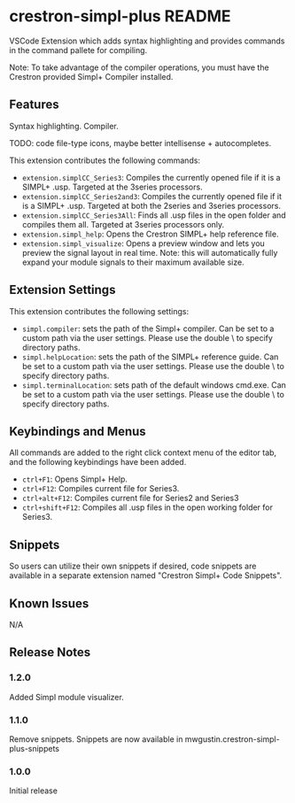 # crestron-simpl-plus README

VSCode Extension which adds syntax highlighting and provides commands in the command pallete for compiling.

Note: To take advantage of the compiler operations, you must have the Crestron provided Simpl+ Compiler installed.

## Features

Syntax highlighting. Compiler.

TODO: code file-type icons, maybe better intellisense + autocompletes.

This extension contributes the following commands:

* `extension.simplCC_Series3`: Compiles the currently opened file if it is a SIMPL+ .usp. Targeted at the 3series processors.
* `extension.simplCC_Series2and3`: Compiles the currently opened file if it is a SIMPL+ .usp. Targeted at both the 2series and 3series processors.
* `extension.simplCC_Series3All`: Finds all .usp files in the open folder and compiles them all. Targeted at 3series processors only.
* `extension.simpl_help`: Opens the Crestron SIMPL+ help reference file.
* `extension.simpl_visualize`: Opens a preview window and lets you preview the signal layout in real time. Note: this will automatically fully expand your module signals to their maximum available size.

## Extension Settings

This extension contributes the following settings:

* `simpl.compiler`: sets the path of the Simpl+ compiler. Can be set to a custom path via the user settings. Please use the double \ to specify directory paths.
* `simpl.helpLocation`: sets the path of the SIMPL+ reference guide. Can be set to a custom path via the user settings. Please use the double \ to specify directory paths.
* `simpl.terminalLocation`: sets path of the default windows cmd.exe. Can be set to a custom path via the user settings. Please use the double \ to specify directory paths. 

## Keybindings and Menus

All commands are added to the right click context menu of the editor tab, and the following keybindings have been added.

* `ctrl+F1`: Opens Simpl+ Help.
* `ctrl+F12`: Compiles current file for Series3.
* `ctrl+alt+F12`: Compiles current file for Series2 and Series3
* `ctrl+shift+F12`: Compiles all .usp files in the open working folder for Series3.

## Snippets
So users can utilize their own snippets if desired, code snippets are available in a separate extension named "Crestron Simpl+ Code Snippets".

## Known Issues

N/A

## Release Notes

### 1.2.0
Added Simpl module visualizer.

### 1.1.0

Remove snippets. Snippets are now available in mwgustin.crestron-simpl-plus-snippets

### 1.0.0

Initial release 

